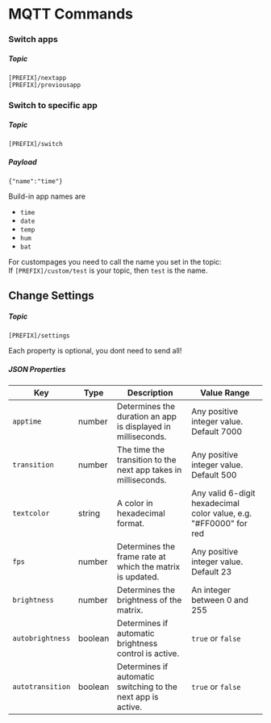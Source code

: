 # MQTT Commands

### Switch apps
##### Topic 
`[PREFIX]/nextapp`   
`[PREFIX]/previousapp` 

### Switch to specific app  
##### Topic 
`[PREFIX]/switch`  
##### Payload 
`{"name":"time"}`

Build-in app names are
- `time`
- `date`
- `temp`
- `hum`
- `bat`

For custompages you need to call the name you set in the topic:  
If `[PREFIX]/custom/test` is your topic, 
then `test` is the name.

## Change Settings  
##### Topic  
`[PREFIX]/settings`   
  
Each property is optional, you dont need to send all!  
      
##### JSON Properties
| Key         | Type    | Description                                                                 | Value Range                                |
| ----------- | ------- | --------------------------------------------------------------------------- | ------------------------------------------ |
| `apptime`   | number  | Determines the duration an app is displayed in milliseconds.               | Any positive integer value. Default 7000                 |
| `transition`| number  | The time the transition to the next app takes in milliseconds.             | Any positive integer value. Default 500                 |
| `textcolor` | string  | A color in hexadecimal format.                                             | Any valid 6-digit hexadecimal color value, e.g. "#FF0000" for red |
| `fps`       | number  | Determines the frame rate at which the matrix is updated.                 | Any positive integer value. Default 23                  |
| `brightness`| number  | Determines the brightness of the matrix.                                   | An integer between 0 and 255                |
| `autobrightness`| boolean | Determines if automatic brightness control is active.                    | `true` or `false`                          |
| `autotransition`| boolean | Determines if automatic switching to the next app is active.               | `true` or `false`                          |
